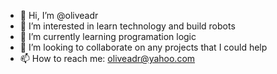 - 👋 Hi, I’m @oliveadr
- 👀 I’m interested in learn technology and build robots
- 🌱 I’m currently learning programation logic
- 💞️ I’m looking to collaborate on any projects that I could help
- 📫 How to reach me: oliveadr@yahoo.com

<!---
oliveadr/oliveadr is a ✨ special ✨ repository because its `README.md` (this file) appears on your GitHub profile.
You can click the Preview link to take a look at your changes.
--->
